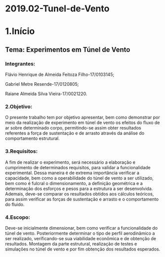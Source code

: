 # 2019.02-Tunel-de-Vento
# 1.Início
## Tema: Experimentos em Túnel de Vento
### Integrantes:
Flávio Henrique de Almeida Feitoza Filho-17/0103145;

Gabriel Metre Resende-17/0120805;

Raiane Almeida Silva Vieira-17/0021220.
### 2.Objetivo:
 O presente trabalho tem por objetivo apresentar, bem como demonstrar por meio da realização de experimento em túnel de vento os efeitos do fluxo de ar sobre determinado corpo, permitindo-se assim obter resultados referentes a força de sustentação e de arrasto através da análise do comportamento estrutural. 
### 3.Requisitos:
 A fim de realizar o experimento, será necessário a elaboração e cumprimento de determinados requisitos, para validar a funcionalidade experimental. Dessa maneira é de extrema importância verificar a capacidade, bem como a operabilidade do túnel de vento a ser utilizado, bem como é fulcral o dimensionamento, a definição geométrica e a determinação dos esforços e pesos para a estrutura a ser desenvolvida. Ademais, deve-se comparar os resultados obtidos aos cálculos teóricos, para assim verificar as forças de sustentação e arrasto e o comportamento do fluido. 
### 4.Escopo:
 Deve-se inicialmente dimensionar, bem como verificar a funcionalidade do túnel de vento. Posteriormente determinar o tipo de perfil aerodinâmico a ser realizado, verificando-se sua viabilidade econômica e de obtenção de resultados. Montagem da parte estrutural, realização de testes e simulações no túnel de vento e por fim obtenção dos resultados esperados. 

